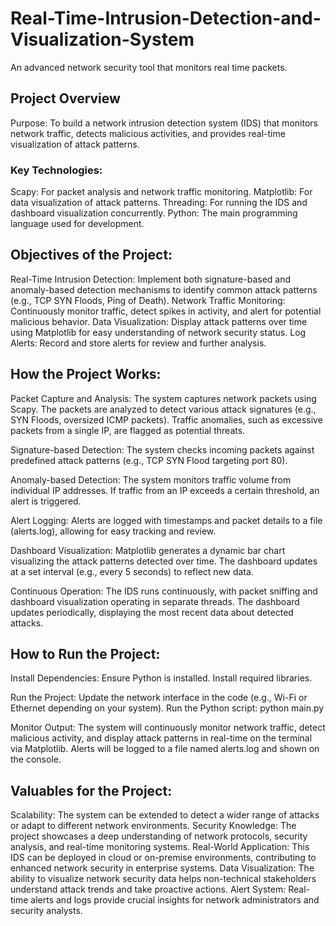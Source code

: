# Real-Time-Intrusion-Detection-and-Visualization-System
An advanced network security tool that monitors real time packets. 

## Project Overview
Purpose: To build a network intrusion detection system (IDS) that monitors network traffic, detects malicious activities, and provides real-time visualization of attack patterns.
### Key Technologies:
Scapy: For packet analysis and network traffic monitoring.
Matplotlib: For data visualization of attack patterns.
Threading: For running the IDS and dashboard visualization concurrently.
Python: The main programming language used for development.

## Objectives of the Project:
Real-Time Intrusion Detection: Implement both signature-based and anomaly-based detection mechanisms to identify common attack patterns (e.g., TCP SYN Floods, Ping of Death).
Network Traffic Monitoring: Continuously monitor traffic, detect spikes in activity, and alert for potential malicious behavior.
Data Visualization: Display attack patterns over time using Matplotlib for easy understanding of network security status.
Log Alerts: Record and store alerts for review and further analysis.

## How the Project Works:
Packet Capture and Analysis:
The system captures network packets using Scapy. The packets are analyzed to detect various attack signatures (e.g., SYN Floods, oversized ICMP packets).
Traffic anomalies, such as excessive packets from a single IP, are flagged as potential threats.

Signature-based Detection:
The system checks incoming packets against predefined attack patterns (e.g., TCP SYN Flood targeting port 80).

Anomaly-based Detection:
The system monitors traffic volume from individual IP addresses. If traffic from an IP exceeds a certain threshold, an alert is triggered.

Alert Logging:
Alerts are logged with timestamps and packet details to a file (alerts.log), allowing for easy tracking and review.

Dashboard Visualization:
Matplotlib generates a dynamic bar chart visualizing the attack patterns detected over time.
The dashboard updates at a set interval (e.g., every 5 seconds) to reflect new data.

Continuous Operation:
The IDS runs continuously, with packet sniffing and dashboard visualization operating in separate threads.
The dashboard updates periodically, displaying the most recent data about detected attacks.

## How to Run the Project:
Install Dependencies:
Ensure Python is installed. Install required libraries.

Run the Project:
Update the network interface in the code (e.g., Wi-Fi or Ethernet depending on your system).
Run the Python script:
python main.py

Monitor Output:
The system will continuously monitor network traffic, detect malicious activity, and display attack patterns in real-time on the terminal via Matplotlib.
Alerts will be logged to a file named alerts.log and shown on the console.

## Valuables for the Project:
Scalability: The system can be extended to detect a wider range of attacks or adapt to different network environments.
Security Knowledge: The project showcases a deep understanding of network protocols, security analysis, and real-time monitoring systems.
Real-World Application: This IDS can be deployed in cloud or on-premise environments, contributing to enhanced network security in enterprise systems.
Data Visualization: The ability to visualize network security data helps non-technical stakeholders understand attack trends and take proactive actions.
Alert System: Real-time alerts and logs provide crucial insights for network administrators and security analysts.

